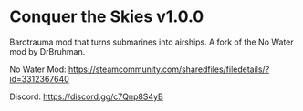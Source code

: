 # Conquer the Skies v1.0.0

Barotrauma mod that turns submarines into airships. A fork of the No Water mod by DrBruhman.

No Water Mod: https://steamcommunity.com/sharedfiles/filedetails/?id=3312367640

Discord: https://discord.gg/c7Qnp8S4yB
